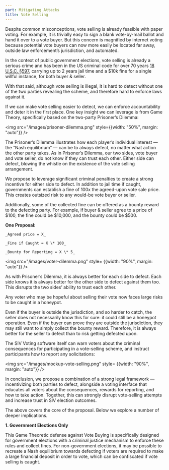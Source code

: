 ```yaml
---
part: Mitigating Attacks
title: Vote Selling
---
```


Despite common misconceptions, vote selling is already feasible with paper voting. For example, it is trivially easy to sign a blank vote-by-mail ballot and hand it over to a vote buyer. But this concern is magnified by internet voting because potential vote buyers can now more easily be located far away, outside law enforcement’s jurisdiction, and automated.

In the context of public government elections, vote selling is already a serious crime and has been in the US criminal code for over 70 years [18 U.S.C. §597](https://www.google.com/url?q=https://www.govinfo.gov/content/pkg/USCODE-2020-title18/html/USCODE-2020-title18-partI-chap29-sec597.htm&sa=D&source=docs&ust=1673928068116540&usg=AOvVaw1-AAyNYclRb7Bj1iYXTVbb), carrying up to 2 years jail time and a $10k fine for a single willful instance, for both buyer & seller.

With that said, although vote selling is illegal, it is hard to detect without one of the two parties revealing the scheme, and therefore hard to enforce laws against it.

If we can make vote selling easier to detect, we can enforce accountability and deter it in the first place. One key insight we can leverage is from Game Theory, specifically based on the two-party Prisoner’s Dilemma:

<img src="/images/prisoner-dilemma.png" style={{width: "50%", margin: "auto"}} />

The Prisoner’s Dilemma illustrates how each player’s individual interest — the “Nash equilibrium” — can be to always defect, no matter what action the other party takes. As in Prisoner’s Dilemma, our two sides, vote buyer and vote seller, do not know if they can trust each other. Either side can defect, blowing the whistle on the existence of the vote selling arrangement.

We propose to leverage significant criminal penalties to create a strong incentive for either side to defect. In addition to jail time if caught, governments can establish a fine of 100x the agreed-upon vote sale price. This creates outsized risk to any would-be vote buyer or seller.

Additionally, some of the collected fine can be offered as a bounty reward to the defecting party. For example, if buyer & seller agree to a price of $100, the fine could be $10,000, and the bounty could be $500.

**One Proposal:**

    _Agreed price = X_

    _Fine if Caught = X \* 100_

    _Bounty for Reporting = X \* 5_

<img src="/images/voter-dilemma.png" style= {{width: "90%", margin: "auto"}} />

As with Prisoner’s Dilemma, it is always better for each side to defect. Each side knows it is always better for the other side to defect against them too. This disrupts the two sides’ ability to trust each other.

Any voter who may be hopeful about selling their vote now faces large risks to be caught in a honeypot.

Even if the buyer is outside the jurisdiction, and so harder to catch, the seller does not necessarily know this for sure: it could still be a honeypot operation. Even if the buyer can prove they are outside the jurisdiction, they may still want to simply collect the bounty reward. Therefore, it is always better for the seller to defect than to risk getting defected upon.

The SIV Voting software itself can warn voters about the criminal consequences for participating in a vote-selling scheme, and instruct participants how to report any solicitations:

<img src="/images/mockup-vote-selling.png" style= {{width: "90%", margin: "auto"}} />

In conclusion, we propose a combination of a strong legal framework — incentivizing both parties to defect, alongside a voting interface that educates all voters about the consequences, rewards for reporting, and how to take action. Together, this can strongly disrupt vote-selling attempts and increase trust in SIV election outcomes.

The above covers the core of the proposal. Below we explore a number of deeper implications.

**1. Government Elections Only**

This Game Theoretic defense against Vote Buying is specifically designed for government elections with a criminal justice mechanism to enforce these rules and collect fines. For non-government elections, it may be possible to recreate a Nash equilibrium towards defecting if voters are required to make a large financial deposit in order to vote, which can be confiscated if vote selling is caught.
